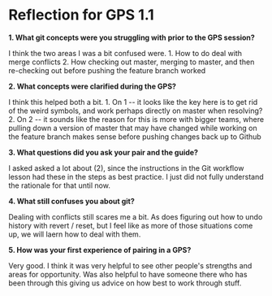 # Reflection for GPS 1.1

**1. What git concepts were you struggling with prior to the GPS session?**

I think the two areas I was a bit confused were.
	1. How to do deal with merge conflicts
	2. How checking out master, merging to master, and then re-checking out before pushing the feature branch worked

**2. What concepts were clarified during the GPS?**

I think this helped both a bit.
	1. On 1 -- it looks like the key here is to get rid of the weird symbols, and work perhaps directly on master when resolving?
	2. On 2 -- it sounds like the reason for this is more with bigger teams, where pulling down a version of master that may have changed while working on the feature branch makes sense before pushing changes back up to Github

**3. What questions did you ask your pair and the guide?**

I asked asked a lot about (2), since the instructions in the Git workflow lesson had these in the steps as best practice. I just did not fully understand the rationale for that until now. 

**4. What still confuses you about git?**

Dealing with conflicts still scares me a bit.
As does figuring out how to undo history with revert / reset, but I feel like as more of those situations come up, we will laern how to deal with them.

**5. How was your first experience of pairing in a GPS?**

Very good. I think it was very helpful to see other people's strengths and areas for opportunity. 
Was also helpful to have someone there who has been through this giving us advice on how best to work through stuff. 